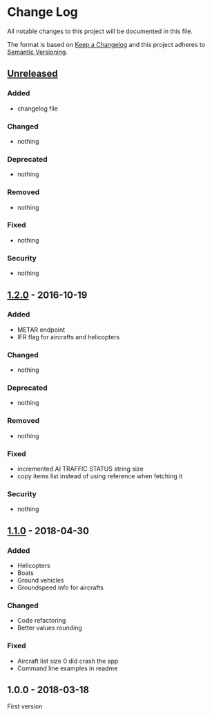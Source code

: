 # Change Log
All notable changes to this project will be documented in this file.

The format is based on [Keep a Changelog](http://keepachangelog.com/)
and this project adheres to [Semantic Versioning](http://semver.org/).

## [Unreleased]
### Added
- changelog file
### Changed
- nothing
### Deprecated
- nothing
### Removed
- nothing
### Fixed
- nothing
### Security
- nothing

## [1.2.0] - 2016-10-19
### Added
- METAR endpoint
- IFR flag for aircrafts and helicopters
### Changed
- nothing 
### Deprecated
- nothing
### Removed
- nothing
### Fixed
- incremented AI TRAFFIC STATUS string size
- copy items list instead of using reference when fetching it
### Security
- nothing

## [1.1.0] - 2018-04-30
### Added
- Helicopters
- Boats
- Ground vehicles
- Groundspeed info for aircrafts
### Changed
- Code refactoring
- Better values rounding
### Fixed
- Aircraft list size 0 did crash the app
- Command line examples in readme

## 1.0.0 - 2018-03-18
First version

[Unreleased]: https://github.com/marcosox/fsx-saas/compare/v1.2.0...HEAD
[1.2.0]: https://github.com/marcosox/fsx-saas/compare/v1.1.0...v1.2.0
[1.1.0]: https://github.com/marcosox/fsx-saas/compare/v1.0.0...v1.1.0